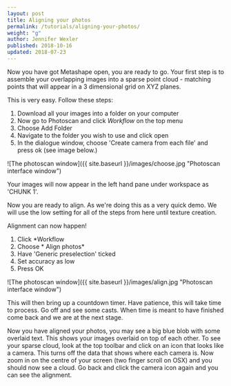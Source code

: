 ```yaml
---
layout: post
title: Aligning your photos
permalink: /tutorials/aligning-your-photos/
weight: "g"
author: Jennifer Wexler
published: 2018-10-16
updated: 2018-07-23
---
```


Now you have got Metashape open, you are ready to go. Your first step is to assemble your overlapping images into a sparse point cloud - matching points that will appear in a 3 dimensional grid on XYZ planes. 

This is very easy. Follow these steps:

1. Download all your images into a folder on your computer 
2. Now go to Photoscan and click *Workflow* on the top menu
3. Choose Add Folder
4. Navigate to the folder you wish to use and click open
5. In the dialogue window, choose 'Create camera from each file' and press ok (see image below.)

![The photoscan window]({{ site.baseurl }}/images/choose.jpg "Photoscan interface window")

Your images will now appear in the left hand pane under workspace as 'CHUNK 1'. 

Now you are ready to align. As we're doing this as a very quick demo. We will use the low setting for all of the steps from here until texture creation. 

Alignment can now happen!

1. Click *Workflow
2. Choose * Align photos* 
3. Have 'Generic preselection' ticked
4. Set accuracy as low
5. Press OK

![The photoscan window]({{ site.baseurl }}/images/align.jpg "Photoscan interface window")

This will then bring up a countdown timer. Have patience, this will take time to process. Go off and see some casts. When time is meant to have finished come back and we are at the next stage.

Now you have aligned your photos, you may see a big blue blob with some overlaid text. This shows your images overlaid on top of each other. To see your sparse cloud, look at the top toolbar and click on an icon that looks like a camera. This turns off the data that shows where each camera is. Now zoom in on the centre of your screen (two finger scroll on OSX) and you should now see a cloud. Go back and click the camera icon again and you can see the alignment.
